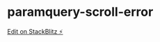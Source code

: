 # paramquery-scroll-error

[Edit on StackBlitz ⚡️](https://stackblitz.com/edit/paramquery-scroll-error)